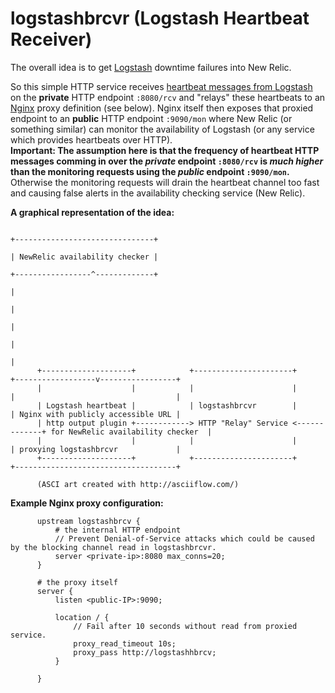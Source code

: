 logstashbrcvr (Logstash Heartbeat Receiver)
===========



The overall idea is to get [Logstash](https://www.elastic.co/products/logstash) downtime failures into New Relic.  

So this simple HTTP service receives [heartbeat messages from Logstash](https://www.elastic.co/blog/how-to-check-logstashs-pulse) on the **private** HTTP endpoint `:8080/rcv` and "relays" these heartbeats to an [Nginx](http://nginx.org/en/) proxy definition (see below). Nginx itself then exposes that proxied endpoint to an **public** HTTP endpoint `:9090/mon` where New Relic (or something similar) can monitor the availability of Logstash (or any service which provides heartbeats over HTTP).  
**Important: The assumption here is that the frequency of heartbeat HTTP messages comming in over the _private_ endpoint `:8080/rcv` is _much higher_ than the monitoring requests using the _public_ endpoint `:9090/mon`.** Otherwise the monitoring requests will drain the heartbeat channel too fast and causing false alerts in the availability checking service (New Relic).

**A graphical representation of the idea:**

                                                                                  +-------------------------------+
                                                                                  | NewRelic availability checker |
                                                                                  +-----------------^-------------+
                                                                                                    |
                                                                                                    |
                                                                                                    |
                                                                                                    |
                                                                                                    |
          +--------------------+            +----------------------+             +------------------v-----------------+
          |                    |            |                      |             |                                    |
          | Logstash heartbeat |            | logstashbrcvr        |             | Nginx with publicly accessible URL |
          | http output plugin +------------> HTTP "Relay" Service <-------------+ for NewRelic availability checker  |
          |                    |            |                      |             | proxying logstashbrcvr             |
          +--------------------+            +----------------------+             +------------------------------------+

          (ASCI art created with http://asciiflow.com/)

**Example Nginx proxy configuration:**

          upstream logstashbrcv {
              # the internal HTTP endpoint
              // Prevent Denial-of-Service attacks which could be caused by the blocking channel read in logstashbrcvr.
              server <private-ip>:8080 max_conns=20;
          }

          # the proxy itself
          server {
              listen <public-IP>:9090;

              location / {
                  // Fail after 10 seconds without read from proxied service.
                  proxy_read_timeout 10s;
                  proxy_pass http://logstashhbrcv;
              }

          }



